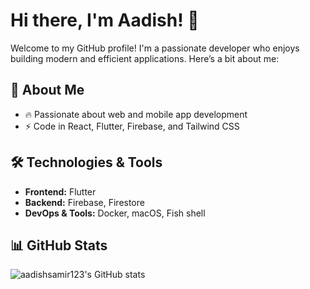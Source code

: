 # Hi there, I'm Aadish! 👋

Welcome to my GitHub profile! I'm a passionate developer who enjoys building modern and efficient applications. Here’s a bit about me:

## 🚀 About Me
- 🔥 Passionate about web and mobile app development
- ⚡ Code in React, Flutter, Firebase, and Tailwind CSS

## 🛠️ Technologies & Tools
- **Frontend:** Flutter
- **Backend:** Firebase, Firestore
- **DevOps & Tools:** Docker, macOS, Fish shell

## 📊 GitHub Stats

![aadishsamir123's GitHub stats](https://github-readme-stats.vercel.app/api?username=aadishsamir123&theme=dark&show-icons=true)
